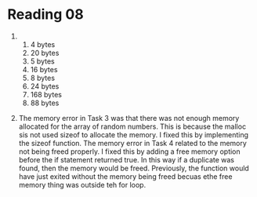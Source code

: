 Reading 08
==========

1. 1) 4 bytes
   2) 20 bytes
   3) 5 bytes
   4) 16 bytes
   5) 8 bytes
   6) 24 bytes
   7) 168 bytes
   8) 88 bytes

2. The memory error in Task 3 was that there was not enough memory allocated for the array of random numbers. This is because the malloc sis not used sizeof to allocate the memory. I fixed this by implementing the sizeof function. The memory error in Task 4 related to the memory not being freed properly. I fixed this by adding a free memory option before the if statement returned true. In this way if a duplicate was found, then the memory would be freed. Previously, the function would have just exited without the memory being freed becuas ethe free memory thing was outside teh for loop.
   
